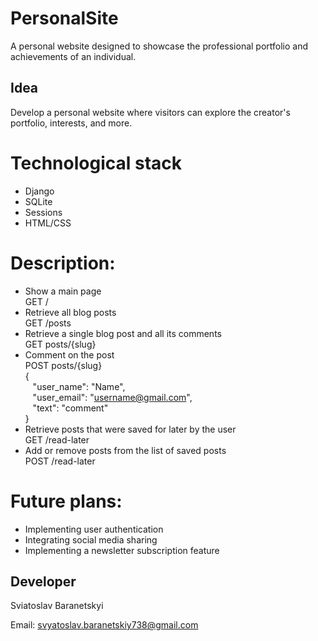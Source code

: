 # PersonalSite
A personal website designed to showcase the professional portfolio and achievements of an individual.
## Idea
Develop a personal website where visitors can explore the creator's portfolio, interests, and more.
# Technological stack
- Django
- SQLite
- Sessions
- HTML/CSS
# Description:
- Show a main page<br>
GET /<br>
- Retrieve all blog posts<br>
GET /posts<br>
- Retrieve a single blog post and all its comments<br>
GET posts/{slug}<br>
- Comment on the post<br>
POST posts/{slug}<br>
{<br>
&nbsp;&nbsp;&nbsp;"user_name": "Name",<br>
&nbsp;&nbsp;&nbsp;"user_email": "username@gmail.com",<br>
&nbsp;&nbsp;&nbsp;"text": "comment"<br>
}<br>
- Retrieve posts that were saved for later by the user<br>
GET /read-later<br>
- Add or remove posts from the list of saved posts<br>
POST /read-later<br>
# Future plans:
- Implementing user authentication
- Integrating social media sharing
- Implementing a newsletter subscription feature
## Developer
Sviatoslav Baranetskyi

Email: svyatoslav.baranetskiy738@gmail.com
